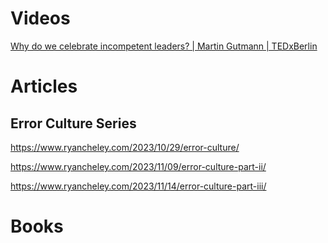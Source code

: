 # Videos
[Why do we celebrate incompetent leaders? | Martin Gutmann | TEDxBerlin](https://youtu.be/DU06c7f9fzc?si=y8u6SvU_3GLvREV0)

# Articles

## Error Culture Series
https://www.ryancheley.com/2023/10/29/error-culture/

https://www.ryancheley.com/2023/11/09/error-culture-part-ii/

https://www.ryancheley.com/2023/11/14/error-culture-part-iii/

# Books
